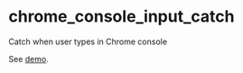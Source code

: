 # chrome_console_input_catch
Catch when user types in Chrome console

See [demo](https://github.io/chrome_console_input_catch).
